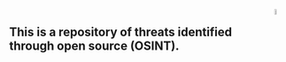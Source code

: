 
<img align="right" img src="https://github.com/jmpshell/ThreatFeeds/blob/master/assets/osintlogo.png" width="5%" height="5%" alt="Osint Logo"> 

## This is a repository of threats identified through open source (OSINT).  
